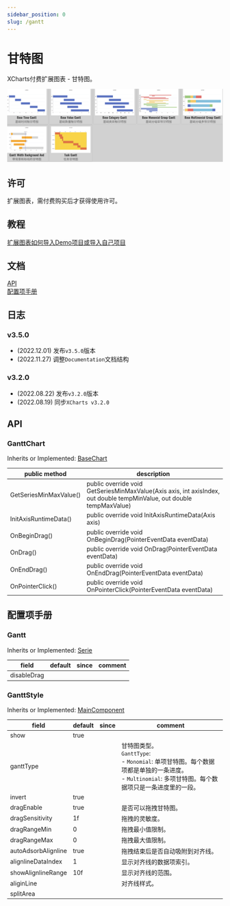 ```yaml
---
sidebar_position: 0
slug: /gantt
---
```


# 甘特图

XCharts付费扩展图表 - 甘特图。

![gantt](img/gantt.png)


## 许可

扩展图表，需付费购买后才获得使用许可。

## 教程

[扩展图表如何导入Demo项目或导入自己项目](https://github.com/XCharts-Team/XCharts-Demo)

## 文档

[API](#api)  
[配置项手册](#配置项手册)  

## 日志

### v3.5.0

* (2022.12.01) 发布`v3.5.0`版本
* (2022.11.27) 调整`Documentation`文档结构

### v3.2.0

* (2022.08.22) 发布`v3.2.0`版本
* (2022.08.19) 同步`XCharts v3.2.0`

## API

### GanttChart

Inherits or Implemented: [BaseChart](#basechart)

|public method|description|
|--|--|
| GetSeriesMinMaxValue() |public override void GetSeriesMinMaxValue(Axis axis, int axisIndex, out double tempMinValue, out double tempMaxValue)|
| InitAxisRuntimeData() |public override void InitAxisRuntimeData(Axis axis)|
| OnBeginDrag() |public override void OnBeginDrag(PointerEventData eventData)|
| OnDrag() |public override void OnDrag(PointerEventData eventData)|
| OnEndDrag() |public override void OnEndDrag(PointerEventData eventData)|
| OnPointerClick() |public override void OnPointerClick(PointerEventData eventData)|

## 配置项手册

### Gantt

Inherits or Implemented: [Serie](#serie)

|field|default|since|comment|
|--|--|--|--|
|disableDrag|||

### GanttStyle

Inherits or Implemented: [MainComponent](#maincomponent)

|field|default|since|comment|
|--|--|--|--|
|show|true||
|ganttType|||甘特图类型。<br/>`GanttType`:<br/>- `Monomial`: 单项甘特图。每个数据项都是单独的一条进度。<br/>- `Multinomial`: 多项甘特图。每个数据项只是一条进度里的一段。<br/>|
|invert|true||
|dragEnable|true||是否可以拖拽甘特图。
|dragSensitivity|1f||拖拽的灵敏度。
|dragRangeMin|0||拖拽最小值限制。
|dragRangeMax|0||拖拽最大值限制。
|autoAdsorbAlignline|true||拖拽结束后是否自动吸附到对齐线。
|alignlineDataIndex|1||显示对齐线的数据项索引。
|showAlignlineRange|10f||显示对齐线的范围。
|aliginLine|||对齐线样式。
|splitArea|||

